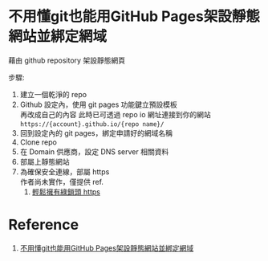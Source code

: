 #  不用懂git也能用GitHub Pages架設靜態網站並綁定網域

藉由 github repository 架設靜態網頁

步驟:

1. 建立一個乾淨的 repo
2. Github 設定內，使用 git pages 功能鍵立預設模板    
   再改成自己的內容
   此時已可透過 repo io 網址連接到你的網站   
   `https://{account}.github.io/{repo name}/`
3. 回到設定內的 git pages，綁定申請好的網域名稱
4. Clone repo
5. 在 Domain 供應商，設定 DNS server 相關資料
6. 部屬上靜態網站
7. 為確保安全連線，部屬 https   
   作者尚未實作，僅提供 ref.
   1. [輕鬆擁有綠鎖頭 https](https://blog.dmoon.tw/github-pages-custom-domain/)


# Reference

1. [不用懂git也能用GitHub Pages架設靜態網站並綁定網域](https://medium.com/@NorthBei/%E4%B8%8D%E7%94%A8%E6%87%82git%E4%B9%9F%E8%83%BD%E7%94%A8github-pages%E6%9E%B6%E8%A8%AD%E9%9D%9C%E6%85%8B%E7%B6%B2%E7%AB%99%E4%B8%A6%E7%B6%81%E5%AE%9A%E7%B6%B2%E5%9F%9F-c60c02bc470c)